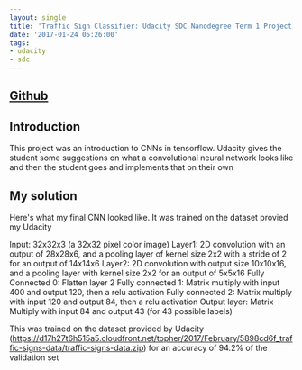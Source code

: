 ```yaml
---
layout: single
title: 'Traffic Sign Classifier: Udacity SDC Nanodegree Term 1 Project 2'
date: '2017-01-24 05:26:00'
tags:
- udacity
- sdc
---
```


## [Github](https://github.com/jaredjxyz/CarND-Traffic-Sign-Classifier)
## Introduction
This project was an introduction to CNNs in tensorflow. Udacity gives the student some suggestions on what a convolutional neural network looks like and then the student goes and implements that on their own


## My solution

Here's what my final CNN looked like. It was trained on the dataset provied my Udacity 

Input: 32x32x3 (a 32x32 pixel color image) Layer1: 2D convolution with an output of 28x28x6, and a pooling layer of kernel size 2x2 with a stride of 2 for an output of 14x14x6
Layer2: 2D convolution with output size 10x10x16, and a pooling layer with kernel size 2x2 for an output of 5x5x16
Fully Connected 0: Flatten layer 2
Fully connected 1: Matrix multiply with input 400 and output 120, then a relu activation
Fully connected 2: Matrix multiply with input 120 and output 84, then a relu activation
Output layer: Matrix Multiply with input 84 and output 43 (for 43 possible labels)

This was trained on the dataset provided by Udacity (https://d17h27t6h515a5.cloudfront.net/topher/2017/February/5898cd6f_traffic-signs-data/traffic-signs-data.zip) for an accuracy of 94.2% of the validation set